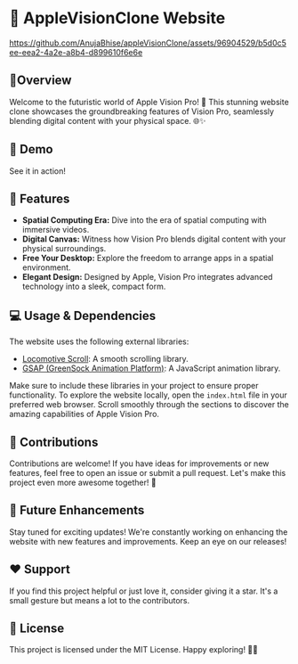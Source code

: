 # 🍏 AppleVisionClone Website
https://github.com/AnujaBhise/appleVisionClone/assets/96904529/b5d0c5ee-eea2-4a2e-a8b4-d899610f6e6e

## 🍎Overview
Welcome to the futuristic world of Apple Vision Pro! 🚀 This stunning website clone showcases the groundbreaking features of Vision Pro, seamlessly blending digital content with your physical space. 🌐✨

## 🎥 Demo

See it in action!











## 🚀 Features

- **Spatial Computing Era:** Dive into the era of spatial computing with immersive videos.
- **Digital Canvas:** Witness how Vision Pro blends digital content with your physical surroundings.
- **Free Your Desktop:** Explore the freedom to arrange apps in a spatial environment.
- **Elegant Design:** Designed by Apple, Vision Pro integrates advanced technology into a sleek, compact form.

## 💻 Usage & Dependencies

The website uses the following external libraries:

- [Locomotive Scroll](https://github.com/locomotivemtl/locomotive-scroll): A smooth scrolling library.
- [GSAP (GreenSock Animation Platform)](https://greensock.com/): A JavaScript animation library.

Make sure to include these libraries in your project to ensure proper functionality.
To explore the website locally, open the `index.html` file in your preferred web browser. Scroll smoothly through the sections to discover the amazing capabilities of Apple Vision Pro.
## 🤝 Contributions

Contributions are welcome! If you have ideas for improvements or new features, feel free to open an issue or submit a pull request. Let's make this project even more awesome together! 🙌
## 🚧 Future Enhancements

Stay tuned for exciting updates! We're constantly working on enhancing the website with new features and improvements. Keep an eye on our releases!


## ❤️ Support

If you find this project helpful or just love it, consider giving it a star. It's a small gesture but means a lot to the contributors.

## 📃 License

This project is licensed under the MIT License.
Happy exploring! 🚀🍎
